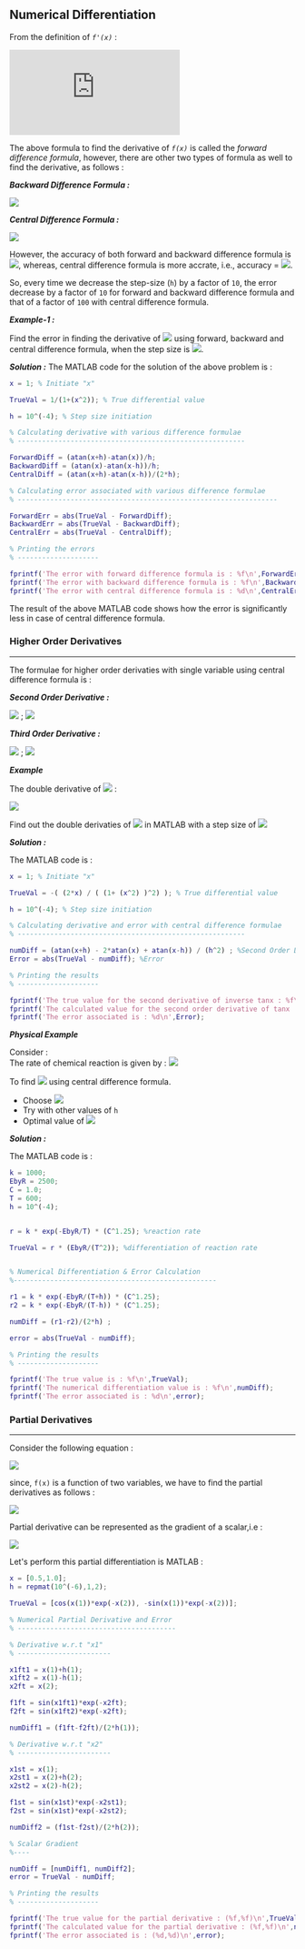 ## Numerical Differentiation

From the definition of _`f'(x)`_ :

![](https://latex.codecogs.com/gif.latex?f%27%28x%29%20%3D%20%5Clim_%7Bh%5Cto%200%7D%5Cfrac%7Bf%28x+h%29-f%28x%29%7D%7Bh%7D%20%5CRightarrow%20f%27%28x%29%20%5Capprox%20%5Cfrac%7Bf%28x+h%29-f%28x%29%7D%7Bh%7D)

The above formula to find the derivative of _`f(x)`_ is called the _forward difference formula_, however, there are other two types of formula as well to find the derivative, as follows :

**_Backward Difference Formula :_**

![](http://latex2png.com/pngs/1ed32630c6956ffa1e8a7f3e022826ef.png)

**_Central Difference Formula :_**

![](http://latex2png.com/pngs/8d554bbcb099dc6773aadfdc60b3e168.png)

However, the accuracy of both forward and backward difference formula is ![](http://latex2png.com/pngs/667959016b5bed7c1c9f08884b652222.png), whereas, central difference formula is more accrate, i.e., accuracy = ![](http://latex2png.com/pngs/b4643694b3d0d3d3dafa4b8b6f3cb245.png).

So, every time we decrease the step-size (`h`) by a factor of `10`, the error decrease by a factor of `10` for forward and backward difference formula and that of a factor of `100` with central difference formula.

**_Example-1 :_**

Find the error in finding the derivative of ![](http://latex2png.com/pngs/d82f68d2ea96363b2efdf2d5eb23dfd9.png) using forward, backward and central difference formula, when the step size is ![](http://latex2png.com/pngs/02a227ed02ebc1f37247850f33c67c5c.png).

**_Solution :_**
The MATLAB code for the solution of the above problem is :

```MATLAB
x = 1; % Initiate "x"

TrueVal = 1/(1+(x^2)); % True differential value

h = 10^(-4); % Step size initiation

% Calculating derivative with various difference formulae
% --------------------------------------------------------

ForwardDiff = (atan(x+h)-atan(x))/h;
BackwardDiff = (atan(x)-atan(x-h))/h;
CentralDiff = (atan(x+h)-atan(x-h))/(2*h);

% Calculating error associated with various difference formulae
% ----------------------------------------------------------------

ForwardErr = abs(TrueVal - ForwardDiff);
BackwardErr = abs(TrueVal - BackwardDiff);
CentralErr = abs(TrueVal - CentralDiff);

% Printing the errors
% --------------------

fprintf('The error with forward difference formula is : %f\n',ForwardErr);
fprintf('The error with backward difference formula is : %f\n',BackwardErr);
fprintf('The error with central difference formula is : %d\n',CentralErr);
```

The result of the above MATLAB code shows how the error is significantly less in case of central difference formula.

### Higher Order Derivatives

---

The formulae for higher order derivaties with single variable using central difference formula is :

**_Second Order Derivative :_**

![](http://latex2png.com/pngs/2b9773a58e8dfdd1eac8f45ab3de394e.png) ; ![](http://latex2png.com/pngs/a8ccca787d6b130dd9d7e41e533c04f1.png)

**_Third Order Derivative :_**

![](http://latex2png.com/pngs/fb5ca4b9297afc0776aa46ba3fc1b6ea.png) ; ![](http://latex2png.com/pngs/a8ccca787d6b130dd9d7e41e533c04f1.png)

**_Example_**

The double derivative of ![](http://latex2png.com/pngs/d82f68d2ea96363b2efdf2d5eb23dfd9.png) :

![](http://latex2png.com/pngs/c7514d0c56395a9899196866083ee1dd.png)

Find out the double derivaties of ![](http://latex2png.com/pngs/d82f68d2ea96363b2efdf2d5eb23dfd9.png) in MATLAB with a step size of ![](http://latex2png.com/pngs/02a227ed02ebc1f37247850f33c67c5c.png)

**_Solution :_**

The MATLAB code is :

```MATLAB
x = 1; % Initiate "x"

TrueVal = -( (2*x) / ( (1+ (x^2) )^2) ); % True differential value

h = 10^(-4); % Step size initiation

% Calculating derivative and error with central difference formulae
% --------------------------------------------------------

numDiff = (atan(x+h) - 2*atan(x) + atan(x-h)) / (h^2) ; %Second Order Derivative
Error = abs(TrueVal - numDiff); %Error

% Printing the results
% --------------------

fprintf('The true value for the second derivative of inverse tanx : %f\n',TrueVal);
fprintf('The calculated value for the second order derivative of tanx : %f\n',numDiff);
fprintf('The error associated is : %d\n',Error);
```

**_Physical Example_**

Consider :</br>
The rate of chemical reaction is given by :
![](http://latex2png.com/pngs/3b049d9a4fbab8aa93a3763761d84e96.png)

To find ![](http://latex2png.com/pngs/dab943632dc99904084acc7325b608c3.png)
using central difference formula.

- Choose ![](http://latex2png.com/pngs/8a58f0d8090703dcdd80ef11e64820a8.png)
- Try with other values of `h`
- Optimal value of ![](http://latex2png.com/pngs/2903c884113fdad441aac72ec0471da8.png)

**_Solution :_**

The MATLAB code is :

```MATLAB
k = 1000;
EbyR = 2500;
C = 1.0;
T = 600;
h = 10^(-4);


r = k * exp(-EbyR/T) * (C^1.25); %reaction rate

TrueVal = r * (EbyR/(T^2)); %differentiation of reaction rate


% Numerical Differentiation & Error Calculation
%--------------------------------------------------

r1 = k * exp(-EbyR/(T+h)) * (C^1.25);
r2 = k * exp(-EbyR/(T-h)) * (C^1.25);

numDiff = (r1-r2)/(2*h) ;

error = abs(TrueVal - numDiff);

% Printing the results
% --------------------

fprintf('The true value is : %f\n',TrueVal);
fprintf('The numerical differentiation value is : %f\n',numDiff);
fprintf('The error associated is : %d\n',error);
```

### Partial Derivatives

---

Consider the following equation :

![](http://latex2png.com/pngs/0ae8b6aa7f1dd13f85fdc3c6c33743a6.png)

since, `f(x)` is a function of two variables, we have to find the partial derivatives as follows :

![](http://latex2png.com/pngs/bb6e564d0647bd0e9a75fdb417fb96ec.png)

Partial derivative can be represented as the gradient of a scalar,i.e :

![](http://latex2png.com/pngs/15a4e38249930c0f142b00d35d16d2e8.png)

Let's perform this partial differentiation is MATLAB :

```MATLAB
x = [0.5,1.0];
h = repmat(10^(-6),1,2);

TrueVal = [cos(x(1))*exp(-x(2)), -sin(x(1))*exp(-x(2))];

% Numerical Partial Derivative and Error
% ---------------------------------------

% Derivative w.r.t "x1"
% -----------------------

x1ft1 = x(1)+h(1);
x1ft2 = x(1)-h(1);
x2ft = x(2);

f1ft = sin(x1ft1)*exp(-x2ft);
f2ft = sin(x1ft2)*exp(-x2ft);

numDiff1 = (f1ft-f2ft)/(2*h(1));

% Derivative w.r.t "x2"
% -----------------------

x1st = x(1);
x2st1 = x(2)+h(2);
x2st2 = x(2)-h(2);

f1st = sin(x1st)*exp(-x2st1);
f2st = sin(x1st)*exp(-x2st2);

numDiff2 = (f1st-f2st)/(2*h(2));

% Scalar Gradient
%----

numDiff = [numDiff1, numDiff2];
error = TrueVal - numDiff;

% Printing the results
% --------------------

fprintf('The true value for the partial derivative : (%f,%f)\n',TrueVal);
fprintf('The calculated value for the partial derivative : (%f,%f)\n',numDiff);
fprintf('The error associated is : (%d,%d)\n',error);
```
